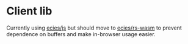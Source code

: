 # Client lib

Currently using [ecies/js](https://github.com/ecies/js) but should move to [ecies/rs-wasm](https://github.com/ecies/rs-wasm) to prevent dependence on buffers and make in-browser usage easier.
